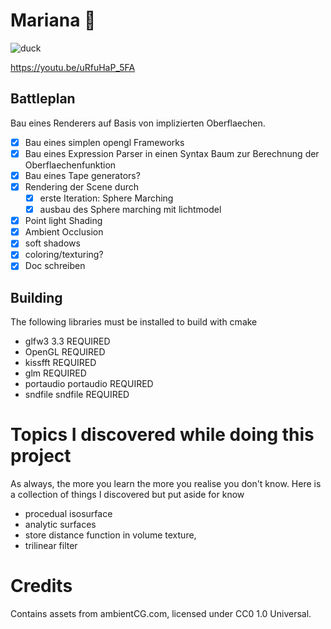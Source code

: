 # Mariana 🦆

![duck](https://upload.wikimedia.org/wikipedia/commons/1/1a/Anas_platyrhynchos_oustaleti_last_male.jpg)

https://youtu.be/uRfuHaP_5FA

## Battleplan

Bau eines Renderers auf Basis von implizierten Oberflaechen.
- [x] Bau eines simplen opengl Frameworks
- [X] Bau eines Expression Parser in einen Syntax Baum zur Berechnung der Oberflaechenfunktion
- [x] Bau eines Tape generators?
- [x] Rendering der Scene durch
    - [x] erste Iteration: Sphere Marching 
    - [x] ausbau des Sphere marching mit lichtmodel
- [x] Point light Shading
- [x] Ambient Occlusion
- [x] soft shadows
- [x] coloring/texturing?
- [x] Doc schreiben

## Building

The following libraries must be installed to build with cmake
- glfw3 3.3 REQUIRED
- OpenGL REQUIRED
- kissfft REQUIRED
- glm REQUIRED
- portaudio portaudio REQUIRED
- sndfile sndfile REQUIRED

# Topics I discovered while doing this project

As always, the more you learn the more you realise you don't know.
Here is a collection of things I discovered but put aside for know
- procedual isosurface
- analytic surfaces
- store distance function in volume texture, 
- trilinear filter

# Credits

Contains assets from ambientCG.com, licensed under CC0 1.0 Universal.

